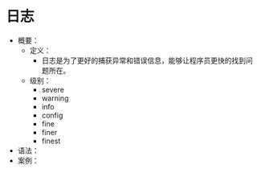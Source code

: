 # 日志
- 概要：
    - 定义：
        - 日志是为了更好的捕获异常和错误信息，能够让程序员更快的找到问题所在。
    - 级别：
        - severe
        - warning
        - info
        - config
        - fine
        - finer
        - finest
- 语法：
- 案例：